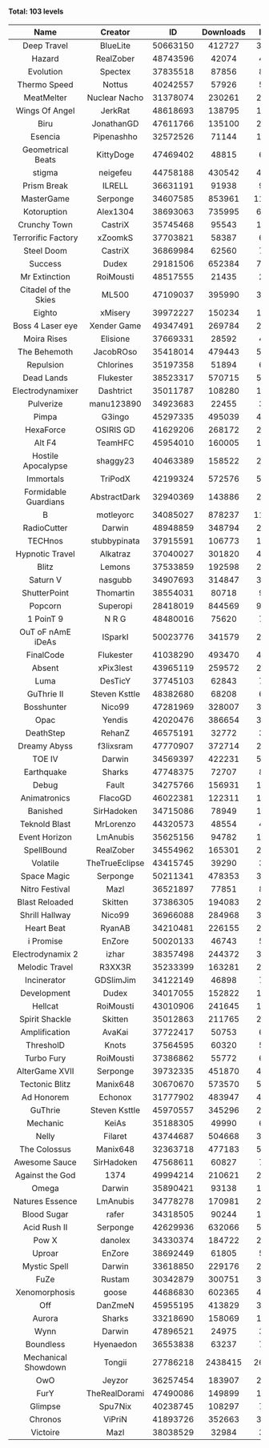 #### Total: 103 levels

| Name | Creator | ID | Downloads | Likes |
|:---:|:---:|:---:|:---:|:---:|
| Deep Travel | BlueLite | 50663150 | 412727 | 34942
| Hazard | RealZober | 48743596 | 42074 | 4608
| Evolution | Spectex | 37835518 | 87856 | 8831
| Thermo Speed | Nottus | 40242557 | 57926 | 5363
| MeatMelter | Nuclear Nacho | 31378074 | 230261 | 24453
| Wings Of Angel | JerkRat | 48618693 | 138795 | 14850
| Biru | JonathanGD | 47611766 | 135100 | 21079
| Esencia | Pipenashho | 32572526 | 71144 | 10495
| Geometrical Beats | KittyDoge | 47469402 | 48815 | 6373
| stigma | neigefeu | 44758188 | 430542 | 49580
| Prism Break | ILRELL | 36631191 | 91938 | 9699
| MasterGame | Serponge | 34607585 | 853961 | 114640
| Kotoruption | Alex1304 | 38693063 | 735995 | 65432
| Crunchy Town | CastriX | 35745468 | 95543 | 13332
| Terrorific Factory | xZoomkS | 37703821 | 58387 | 6059
| Steel Doom | CastriX | 36869984 | 62560 | 7662
| Success | Dudex | 29181506 | 652384 | 74821
| Mr Extinction | RoiMousti | 48517555 | 21435 | 2493
| Citadel of the Skies | ML500 | 47109037 | 395990 | 31193
| Eighto | xMisery | 39972227 | 150234 | 13204
| Boss 4 Laser eye | Xender Game | 49347491 | 269784 | 23805
| Moira Rises | Elisione | 37669331 | 28592 | 4366
| The Behemoth | JacobROso | 35418014 | 479443 | 55809
| Repulsion | Chlorines | 35197358 | 51894 | 6929
| Dead Lands | Flukester | 38523317 | 570715 | 58235
| Electrodynamixer | Dashtrict | 35011787 | 108280 | 15809
| Pulverize | manu123890 | 34923683 | 22455 | 3587
| Pimpa | G3ingo | 45297335 | 495039 | 40912
| HexaForce | OSIRIS GD | 41629206 | 268172 | 21026
| Alt F4 | TeamHFC | 45954010 | 160005 | 13268
| Hostile Apocalypse | shaggy23 | 40463389 | 158522 | 24451
| Immortals | TriPodX | 42199324 | 572576 | 50333
| Formidable Guardians | AbstractDark | 32940369 | 143886 | 20855
| B | motleyorc | 34085027 | 878237 | 111153
| RadioCutter | Darwin | 48948859 | 348794 | 24458
| TECHnos | stubbypinata | 37915591 | 106773 | 12311
| Hypnotic Travel | Alkatraz | 37040027 | 301820 | 43013
| Blitz | Lemons | 37533859 | 192598 | 23533
| Saturn V | nasgubb | 34907693 | 314847 | 39466
| ShutterPoint | Thomartin | 38554031 | 80718 | 9228
| Popcorn | Superopi | 28418019 | 844569 | 95385
| 1 PoinT 9 | N R G | 48480016 | 75620 | 7500
| OuT oF nAmE iDeAs | ISparkI | 50023776 | 341579 | 26185
| FinalCode | Flukester | 41038290 | 493470 | 48669
| Absent | xPix3lest | 43965119 | 259572 | 21317
| Luma | DesTicY | 37745103 | 62843 | 7971
| GuThrie II | Steven Ksttle | 48382680 | 68208 | 6958
| Bosshunter | Nico99 | 47281969 | 328007 | 30064
| Opac | Yendis | 42020476 | 386654 | 37918
| DeathStep | RehanZ | 46575191 | 32772 | 3739
| Dreamy Abyss | f3lixsram | 47770907 | 372714 | 29259
| TOE IV | Darwin | 34569397 | 422231 | 51095
| Earthquake  | Sharks | 47748375 | 72707 | 8860
| Debug | Fault | 34275766 | 156931 | 19499
| Animatronics | FlacoGD | 46022381 | 122311 | 12606
| Banished | SirHadoken | 34715086 | 78949 | 10107
| Teknold Blast | MrLorenzo | 44320573 | 48554 | 4857
| Event Horizon | LmAnubis | 35625156 | 94782 | 11699
| SpellBound | RealZober | 34554962 | 165301 | 22385
| Volatile | TheTrueEclipse | 43415745 | 39290 | 3992
| Space Magic | Serponge | 50211341 | 478353 | 39427
| Nitro Festival | Mazl | 36521897 | 77851 | 8294
| Blast Reloaded | Skitten | 37386305 | 194083 | 21337
| Shrill Hallway | Nico99 | 36966088 | 284968 | 38429
| Heart Beat | RyanAB | 34210481 | 226155 | 28219
| i Promise | EnZore | 50020133 | 46743 | 5420
| Electrodynamix 2 | izhar | 38357498 | 244372 | 30212
| Melodic Travel | R3XX3R | 35233399 | 163281 | 28606
| Incinerator | GDSlimJim | 34122149 | 46898 | 7130
| Development | Dudex | 34017055 | 152822 | 17540
| Hellcat | RoiMousti | 43010906 | 241645 | 17422
| Spirit Shackle | Skitten | 35012863 | 211765 | 28419
| Amplification | AvaKai | 37722417 | 50753 | 6215
| ThresholD | Knots | 37564595 | 60320 | 5230
| Turbo Fury | RoiMousti | 37386862 | 55772 | 6509
| AlterGame XVII | Serponge | 39732335 | 451870 | 48502
| Tectonic Blitz | Manix648 | 30670670 | 573570 | 58706
| Ad Honorem | Echonox | 31777902 | 483947 | 49640
| GuThrie | Steven Ksttle | 45970557 | 345296 | 26046
| Mechanic | KeiAs | 35188305 | 49990 | 6251
| Nelly | Filaret | 43744687 | 504668 | 35242
| The Colossus | Manix648 | 32363718 | 477183 | 50985
| Awesome Sauce | SirHadoken | 47568611 | 60827 | 7105
| Against the God | 1374 | 49994214 | 210621 | 20135
| Omega | Darwin | 35890421 | 93138 | 11705
| Natures Essence | LmAnubis | 34778278 | 170981 | 22425
| Blood Sugar | rafer | 34318505 | 90244 | 11844
| Acid Rush II | Serponge | 42629936 | 632066 | 53029
| Pow X | danolex | 34330374 | 184722 | 28646
| Uproar | EnZore | 38692449 | 61805 | 5928
| Mystic Spell | Darwin | 33618850 | 229176 | 25981
| FuZe | Rustam | 30342879 | 300751 | 30446
| Xenomorphosis | goose | 44686830 | 602365 | 44177
| Off | DanZmeN | 45955195 | 413829 | 35309
| Aurora | Sharks | 33218690 | 158069 | 16669
| Wynn | Darwin | 47896521 | 24975 | 3148
| Boundless | Hyenaedon | 36553838 | 63237 | 7995
| Mechanical Showdown | Tongii | 27786218 | 2438415 | 264227
| OwO | Jeyzor | 36257454 | 183907 | 20020
| FurY | TheRealDorami | 47490086 | 149899 | 16358
| Glimpse | Spu7Nix | 40238745 | 108297 | 7434
| Chronos | ViPriN | 41893726 | 352663 | 31977
| Victoire | Mazl | 38038529 | 32984 | 3578
